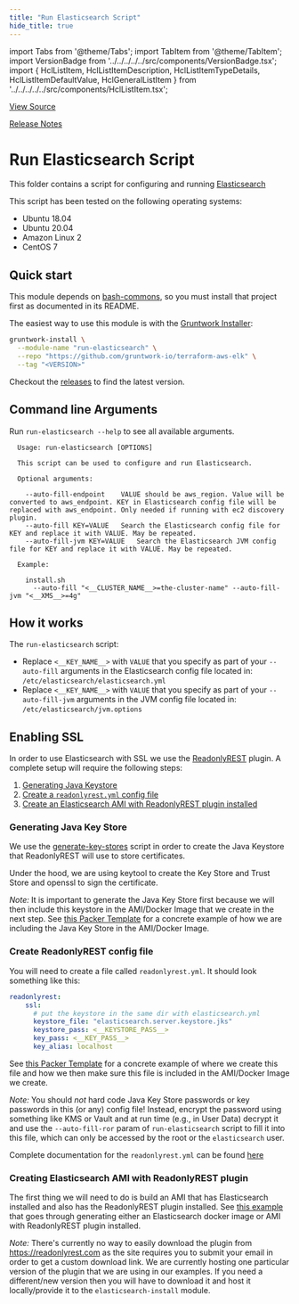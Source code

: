 ```yaml
---
title: "Run Elasticsearch Script"
hide_title: true
---
```


import Tabs from '@theme/Tabs';
import TabItem from '@theme/TabItem';
import VersionBadge from '../../../../../src/components/VersionBadge.tsx';
import { HclListItem, HclListItemDescription, HclListItemTypeDetails, HclListItemDefaultValue, HclGeneralListItem } from '../../../../../src/components/HclListItem.tsx';

<a href="https://github.com/gruntwork-io/terraform-aws-elk/tree/master/modules%2Frun-elasticsearch" className="link-button" title="View the source code for this module in GitHub.">View Source</a>

<a href="https://github.com/gruntwork-io/terraform-aws-elk/releases?q=" className="link-button" title="Release notes for only the service catalog versions which impacted this service.">Release Notes</a>

# Run Elasticsearch Script

This folder contains a script for configuring and running [Elasticsearch](https://www.elastic.co/products/elasticsearch)

This script has been tested on the following operating systems:

*   Ubuntu 18.04
*   Ubuntu 20.04
*   Amazon Linux 2
*   CentOS 7

## Quick start

This module depends on [bash-commons](https://github.com/gruntwork-io/bash-commons), so you must install that project
first as documented in its README.

The easiest way to use this module is with the [Gruntwork Installer](https://github.com/gruntwork-io/gruntwork-installer):

```bash
gruntwork-install \
  --module-name "run-elasticsearch" \
  --repo "https://github.com/gruntwork-io/terraform-aws-elk" \
  --tag "<VERSION>"
```

Checkout the [releases](https://github.com/gruntwork-io/terraform-aws-elk/releases) to find the latest version.

## Command line Arguments

Run `run-elasticsearch --help` to see all available arguments.

```
  Usage: run-elasticsearch [OPTIONS]

  This script can be used to configure and run Elasticsearch.
  
  Optional arguments:
  
    --auto-fill-endpoint    VALUE should be aws_region. Value will be converted to aws_endpoint. KEY in Elasticsearch config file will be replaced with aws_endpoint. Only needed if running with ec2 discovery plugin.
    --auto-fill KEY=VALUE   Search the Elasticsearch config file for KEY and replace it with VALUE. May be repeated.
    --auto-fill-jvm KEY=VALUE   Search the Elasticsearch JVM config file for KEY and replace it with VALUE. May be repeated.
  
  Example:
  
    install.sh
      --auto-fill "<__CLUSTER_NAME__>=the-cluster-name" --auto-fill-jvm "<__XMS__>=4g"
```

## How it works

The `run-elasticsearch` script:

*   Replace `<__KEY_NAME__>` with `VALUE` that you specify as part of your `--auto-fill` arguments in the Elasticsearch config file located in: `/etc/elasticsearch/elasticsearch.yml`
*   Replace `<__KEY_NAME__>` with `VALUE` that you specify as part of your `--auto-fill-jvm` arguments in the JVM config file located in: `/etc/elasticsearch/jvm.options`

## Enabling SSL

In order to use Elasticsearch with SSL we use the [ReadonlyREST](https://github.com/sscarduzio/elasticsearch-readonlyrest-plugin) plugin.
A complete setup will require the following steps:

1.  [Generating Java Keystore](#generating-java-key-store)
2.  [Create a `readonlyrest.yml` config file](#create-readonlyrest-config-file)
3.  [Create an Elasticsearch AMI with ReadonlyREST plugin installed](#creating-elasticsearch-ami-with-readonlyrest-plugin)

### Generating Java Key Store

We use the [generate-key-stores](https://github.com/gruntwork-io/terraform-aws-kafka/tree/main/modules/generate-key-stores#quick-start)
script in order to create the Java Keystore that ReadonlyREST will use to store certificates.

Under the hood, we are using keytool to create the Key Store and Trust Store and openssl to sign the certificate.

*Note:* It is important to generate the Java Key Store first because we will then include this keystore in the AMI/Docker Image
that we create in the next step. See [this Packer Template](https://github.com/gruntwork-io/terraform-aws-elk/tree/master/examples/elk-amis/elasticsearch/elasticsearch.json) for a concrete
example of how we are including the Java Key Store in the AMI/Docker Image.

### Create ReadonlyREST config file

You will need to create a file called `readonlyrest.yml`. It should look something like this:

```yml
readonlyrest:
    ssl:
      # put the keystore in the same dir with elasticsearch.yml
      keystore_file: "elasticsearch.server.keystore.jks"
      keystore_pass: <__KEYSTORE_PASS__>
      key_pass: <__KEY_PASS__>
      key_alias: localhost
```

See [this Packer Template](https://github.com/gruntwork-io/terraform-aws-elk/tree/master/examples/elk-amis/elasticsearch/elasticsearch.json) for a concrete
example of where we create this file and how we then make sure this file is included in the AMI/Docker Image we create.

*Note:* You should *not* hard code Java Key Store passwords or key passwords in this (or any) config file!
Instead, encrypt the password using something like KMS or Vault and at run time (e.g., in User Data)
decrypt it and use the `--auto-fill-ror` param of `run-elasticsearch` script to fill it into this file,
which can only be accessed by the root or the `elasticsearch` user.

Complete documentation for the `readonlyrest.yml` can be found
[here](https://github.com/beshu-tech/readonlyrest-docs/blob/e56b62f/elasticsearch.md#overview)

### Creating Elasticsearch AMI with ReadonlyREST plugin

The first thing we will need to do is build an AMI that has Elasticsearch installed and also has the ReadonlyREST plugin installed.
See [this example](https://github.com/gruntwork-io/terraform-aws-elk/tree/master/examples/elk-amis/elasticsearch#local-ssl-testing) that goes through generating either an Elasticsearch docker image or AMI
with ReadonlyREST plugin installed.

*Note:* There's currently no way to easily download the plugin from <https://readonlyrest.com> as the site
requires you to submit your email in order to get a custom download link. We are currently hosting one particular version of the plugin
that we are using in our examples. If you need a different/new version then you will have to download it and host it locally/provide it to the
`elasticsearch-install` module.


<!-- ##DOCS-SOURCER-START
{
  "originalSources": [
    "https://github.com/gruntwork-io/terraform-aws-elk/tree/modules%2Frun-elasticsearch%2Freadme.md",
    "https://github.com/gruntwork-io/terraform-aws-elk/tree/modules%2Frun-elasticsearch%2Fvariables.tf",
    "https://github.com/gruntwork-io/terraform-aws-elk/tree/modules%2Frun-elasticsearch%2Foutputs.tf"
  ],
  "sourcePlugin": "module-catalog-api",
  "hash": "0501266dc87b6882ae786fab6585921d"
}
##DOCS-SOURCER-END -->
